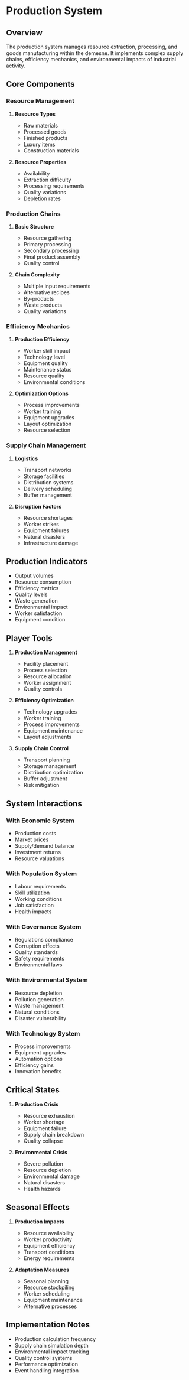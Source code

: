 # Production System

## Overview
The production system manages resource extraction, processing, and goods manufacturing within the demesne. It implements complex supply chains, efficiency mechanics, and environmental impacts of industrial activity.

## Core Components

### Resource Management
1. **Resource Types**
   - Raw materials
   - Processed goods
   - Finished products
   - Luxury items
   - Construction materials

2. **Resource Properties**
   - Availability
   - Extraction difficulty
   - Processing requirements
   - Quality variations
   - Depletion rates

### Production Chains
1. **Basic Structure**
   - Resource gathering
   - Primary processing
   - Secondary processing
   - Final product assembly
   - Quality control

2. **Chain Complexity**
   - Multiple input requirements
   - Alternative recipes
   - By-products
   - Waste products
   - Quality variations

### Efficiency Mechanics
1. **Production Efficiency**
   - Worker skill impact
   - Technology level
   - Equipment quality
   - Maintenance status
   - Resource quality
   - Environmental conditions

2. **Optimization Options**
   - Process improvements
   - Worker training
   - Equipment upgrades
   - Layout optimization
   - Resource selection

### Supply Chain Management
1. **Logistics**
   - Transport networks
   - Storage facilities
   - Distribution systems
   - Delivery scheduling
   - Buffer management

2. **Disruption Factors**
   - Resource shortages
   - Worker strikes
   - Equipment failures
   - Natural disasters
   - Infrastructure damage

## Production Indicators
- Output volumes
- Resource consumption
- Efficiency metrics
- Quality levels
- Waste generation
- Environmental impact
- Worker satisfaction
- Equipment condition

## Player Tools
1. **Production Management**
   - Facility placement
   - Process selection
   - Resource allocation
   - Worker assignment
   - Quality controls

2. **Efficiency Optimization**
   - Technology upgrades
   - Worker training
   - Process improvements
   - Equipment maintenance
   - Layout adjustments

3. **Supply Chain Control**
   - Transport planning
   - Storage management
   - Distribution optimization
   - Buffer adjustment
   - Risk mitigation

## System Interactions

### With Economic System
- Production costs
- Market prices
- Supply/demand balance
- Investment returns
- Resource valuations

### With Population System
- Labour requirements
- Skill utilization
- Working conditions
- Job satisfaction
- Health impacts

### With Governance System
- Regulations compliance
- Corruption effects
- Quality standards
- Safety requirements
- Environmental laws

### With Environmental System
- Resource depletion
- Pollution generation
- Waste management
- Natural conditions
- Disaster vulnerability

### With Technology System
- Process improvements
- Equipment upgrades
- Automation options
- Efficiency gains
- Innovation benefits

## Critical States
1. **Production Crisis**
   - Resource exhaustion
   - Worker shortage
   - Equipment failure
   - Supply chain breakdown
   - Quality collapse

2. **Environmental Crisis**
   - Severe pollution
   - Resource depletion
   - Environmental damage
   - Natural disasters
   - Health hazards

## Seasonal Effects
1. **Production Impacts**
   - Resource availability
   - Worker productivity
   - Equipment efficiency
   - Transport conditions
   - Energy requirements

2. **Adaptation Measures**
   - Seasonal planning
   - Resource stockpiling
   - Worker scheduling
   - Equipment maintenance
   - Alternative processes

## Implementation Notes
- Production calculation frequency
- Supply chain simulation depth
- Environmental impact tracking
- Quality control systems
- Performance optimization
- Event handling integration 